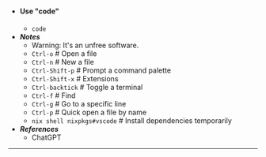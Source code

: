 - #### Use "code"
    - `code`
- ***Notes***
    - Warning: It's an unfree software.
    - `Ctrl-o` # Open a file
    - `Ctrl-n` # New a file
    - `Ctrl-Shift-p` # Prompt a command palette
    - `Ctrl-Shift-x` # Extensions
    - `Ctrl-backtick` # Toggle a terminal
    - `Ctrl-f` # Find
    - `Ctrl-g` # Go to a specific line
    - `Ctrl-p` # Quick open a file by name
    - `nix shell nixpkgs#vscode` # Install dependencies temporarily
- ***References***
    - ChatGPT
- ---
